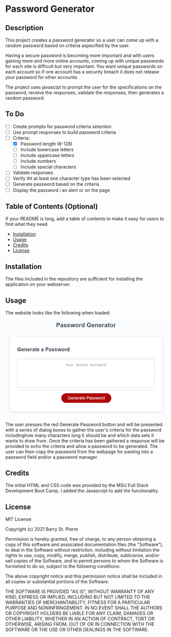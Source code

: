 # Password Generator
## Description
This project creates a password generator so a user can come up with a random password based on criteria aspecified by the user.  

Having a secure password is becoming more important and with users gaining 
more and more online accounts, coming up with unique passwords for each site
is difficult but very important.  You want unique passwords on each account so if one account has a security breach it does not release your password for other accounts.

The project uses javascipt to prompt the user for the specifications on the
password, receive the responses, validate the responses, then generates a 
random password.

## To Do
- [ ] Create prompts for password criteria selection
- [ ] Use prompt responses to build password criteria
- [ ] Criteria:
    - [x] Password length (8-128)
    - [ ] Include lowercase letters
    - [ ] Include uppercase letters
    - [ ] Include numbers
    - [ ] Include special characters
- [ ] Validate responses
- [ ] Verify tht at least one character type has been selected
- [ ] Generate password based on the criteria
- [ ] Display the password i an alert or on the page

## Table of Contents (Optional)
If your README is long, add a table of contents to make it easy for users to find what they need.
- [Installation](#installation)
- [Usage](#usage)
- [Credits](#credits)
- [License](#license)
## Installation
The files included in the repository are sufficient for installing the 
application on your webserver.
## Usage
The website looks like the following when loaded:

![The Password Generator application displays a red button to "Generate Password".](./assets/images/03-javascript-homework-demo.png)

The user presses the red Generate Password button and will be presented with a series of dialog boxes to gather the user's criteria for the password includinghow many characters long ti should be and which data sets it wants to draw from.  Once the criteria has been gathered a response will be provided to echo the criteria and allow a password to be generated.  The user can then copy the password from the webpage for pasting into a password field and/or a password manager.

## Credits
The initial HTML and CSS code was provided by the MSU Full Stack Development Boot Camp.  I added the Javascript to add the functionality.
## License
MIT License

Copyright (c) 2021 Barry St. Pierre

Permission is hereby granted, free of charge, to any person obtaining a copy
of this software and associated documentation files (the "Software"), to deal
in the Software without restriction, including without limitation the rights
to use, copy, modify, merge, publish, distribute, sublicense, and/or sell
copies of the Software, and to permit persons to whom the Software is
furnished to do so, subject to the following conditions:

The above copyright notice and this permission notice shall be included in all
copies or substantial portions of the Software.

THE SOFTWARE IS PROVIDED "AS IS", WITHOUT WARRANTY OF ANY KIND, EXPRESS OR
IMPLIED, INCLUDING BUT NOT LIMITED TO THE WARRANTIES OF MERCHANTABILITY,
FITNESS FOR A PARTICULAR PURPOSE AND NONINFRINGEMENT. IN NO EVENT SHALL THE
AUTHORS OR COPYRIGHT HOLDERS BE LIABLE FOR ANY CLAIM, DAMAGES OR OTHER
LIABILITY, WHETHER IN AN ACTION OF CONTRACT, TORT OR OTHERWISE, ARISING FROM,
OUT OF OR IN CONNECTION WITH THE SOFTWARE OR THE USE OR OTHER DEALINGS IN THE
SOFTWARE.

